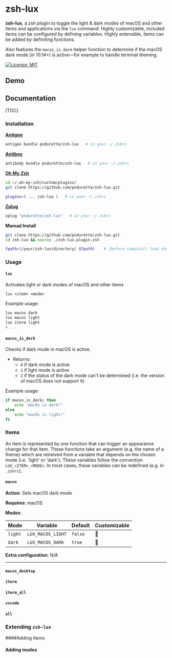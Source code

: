 # zsh-lux

**zsh-lux**, a zsh plugin to toggle the light & dark modes of macOS and other items and applications via the `lux` command. Highly customizable, included items can be configured by defining variables. Highly extensible,  items can be added by definiting functions. 

Also features the `macos_is_dark` helper function to determine if the macOS dark mode (in 10.14+) is active—for example to handle terminal theming.

[![License: MIT](https://img.shields.io/badge/License-MIT-yellow.svg)](https://opensource.org/licenses/MIT)

## Demo

<gif here>

## Documentation



[TOC]



### Installation

**[Antigen](https://github.com/zsh-users/antigen)**

```bash
antigen bundle pndurette/zsh-lux   # in your ~/.zshrc
```

**[Antiboy](https://github.com/getantibody/antibody)**

```bash
antibody bundle pndurette/zsh-lux   # in your ~/.zshrc
```

**[Oh My Zsh](https://github.com/robbyrussell/oh-my-zsh)**

```bash
cd ~/.oh-my-zsh/custom/plugins/
git clone https://github.com/pndurette/zsh-lux.git
```

```bash
plugins=( ... zsh-lux )   # in your ~/.zshrc
```

**[Zplug](https://github.com/zplug/zplug)**

```bash
zplug "pndurette/zsh-lux"   # in your ~/.zshrc
```

**Manual Install**

```bash
git clone https://github.com/pndurette/zsh-lux.git
cd zsh-lux && source ./zsh-lux.plugin.zsh
```

```bash
fpath=(/your/zsh-lux/directory/ $fpath)    # (before compinit) load shell completion
```



### Usage

#### `lux`

Activates light or dark modes of macOS and other items

`lux <item> <mode>` 

Example usage:

```bash
lux macos dark
lux macos light
lux iterm light
# ...
```

#### `macos_is_dark`

Checks if dark mode in macOS is active.

* Returns:
  * `0` if dark mode is active
  * `1` if light mode is active
  * `2` if the status of the dark mode can't be determined (i.e. the version of macOS does not support it)

Example usage:

```bash
if macos_is_dark; then
    echo "macOs is dark!"
else
    echo "macOs is light!"
fi
```



### Items

An item is represented by one function that can trigger an appearance change for that item. These functions take an argument (e.g. the name of a theme) which are retreived from a variable that depends on the chosen mode (i.e. 'light' or 'dark').  These variables follow the convention `LUX_<ITEM>_<MODE>`. In most cases, these variables can be redefined (e.g. in `.zshrc`).

#### `macos`

**Action**: Sets macOS dark mode

**Requires**: macOS

**Modes**:

| Mode    | Variable          | Default | Customizable |
| ------- | ----------------- | ------- | ------------ |
| `light` | `LUX_MACOS_LIGHT` | `false` | 🚫            |
| `dark`  | `LUX_MACOS_DARK`  | `true`  | 🚫            |

**Extra configuration**: N/A

---

#### `macos_desktop`

#### `iterm`

#### `iterm_all`

#### `vscode`

#### `all`



### Extending `zsh-lux`

####Adding Items

#### Adding modes